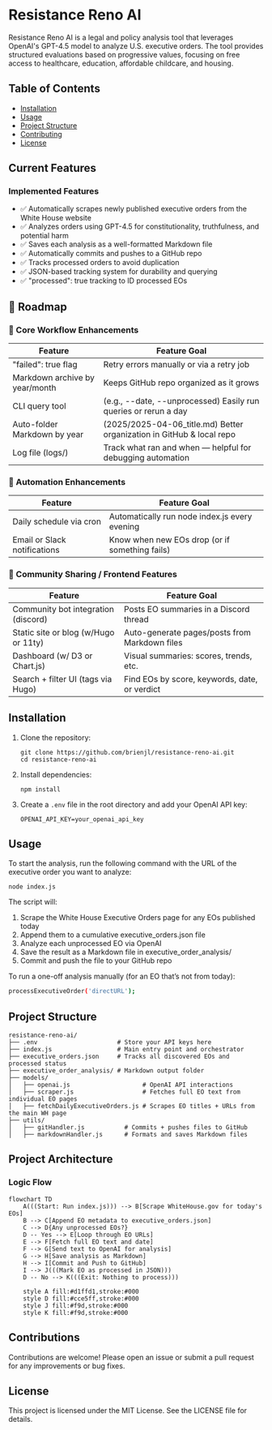 # Resistance Reno AI

Resistance Reno AI is a legal and policy analysis tool that leverages OpenAI's GPT-4.5 model to analyze U.S. executive orders. The tool provides structured evaluations based on progressive values, focusing on free access to healthcare, education, affordable childcare, and housing.

## Table of Contents

- [Installation](#installation)
- [Usage](#usage)
- [Project Structure](#project-structure)
- [Contributing](#contributions)
- [License](#license)

## Current Features
### Implemented Features
- ✅ Automatically scrapes newly published executive orders from the White House website
- ✅ Analyzes orders using GPT-4.5 for constitutionality, truthfulness, and potential harm
- ✅ Saves each analysis as a well-formatted Markdown file
- ✅ Automatically commits and pushes to a GitHub repo
- ✅ Tracks processed orders to avoid duplication
- ✅ JSON-based tracking system for durability and querying
- ✅ "processed": true tracking to ID processed EOs

## 🧭 Roadmap
### 🔨 Core Workflow Enhancements
| Feature	                           | Feature Goal                                                          |
| ---                                  | ---                                                                   |
| "failed": true flag                  | Retry errors manually or via a retry job                              |
|  Markdown archive by year/month	   | Keeps GitHub repo organized as it grows                               |
|  CLI query tool                      |(e.g., --date, --unprocessed) Easily run queries or rerun a day        |
|  Auto-folder Markdown by year        | (2025/2025-04-06_title.md) Better organization in GitHub & local repo |
|  Log file (logs/)	                   | Track what ran and when — helpful for debugging automation            |

### 🔁 Automation Enhancements
| Feature                              | Feature Goal                                   |
| ----                                 | ----                                           |
| Daily schedule via cron	           | Automatically run node index.js every evening  |
| Email or Slack notifications         | Know when new EOs drop (or if something fails) |

### 💬 Community Sharing / Frontend Features
| Feature	                           | Feature Goal                                   |
| ---                                  | ---                                            |
| Community bot integration (discord)  | Posts EO summaries in a Discord thread         |
| Static site or blog (w/Hugo or 11ty) | Auto-generate pages/posts from Markdown files  |
| Dashboard (w/ D3 or Chart.js)        | Visual summaries: scores, trends, etc.         |
| Search + filter UI (tags via Hugo)   | Find EOs by score, keywords, date, or verdict  |

## Installation

1. Clone the repository:
    ```
    git clone https://github.com/brienjl/resistance-reno-ai.git
    cd resistance-reno-ai
    ```

2. Install dependencies:
    ```
    npm install
    ```

3. Create a `.env` file in the root directory and add your OpenAI API key:
    ```
    OPENAI_API_KEY=your_openai_api_key
    ```

## Usage

To start the analysis, run the following command with the URL of the executive order you want to analyze:

```
node index.js
```

The script will:

1. Scrape the White House Executive Orders page for any EOs published today
2. Append them to a cumulative executive_orders.json file
3. Analyze each unprocessed EO via OpenAI
4. Save the result as a Markdown file in executive_order_analysis/
5. Commit and push the file to your GitHub repo

To run a one-off analysis manually (for an EO that’s not from today):

```bash
processExecutiveOrder('directURL');
```

## Project Structure

```
resistance-reno-ai/
├── .env                      # Store your API keys here
├── index.js                  # Main entry point and orchestrator
├── executive_orders.json     # Tracks all discovered EOs and processed status
├── executive_order_analysis/ # Markdown output folder
├── models/
│   ├── openai.js                    # OpenAI API interactions
│   ├── scraper.js                   # Fetches full EO text from individual EO pages
│   ├── fetchDailyExecutiveOrders.js # Scrapes EO titles + URLs from the main WH page
├── utils/
│   ├── gitHandler.js           # Commits + pushes files to GitHub
│   ├── markdownHandler.js      # Formats and saves Markdown files

```

## Project Architecture

### Logic Flow

```mermaid
flowchart TD
    A(((Start: Run index.js))) --> B[Scrape WhiteHouse.gov for today's EOs]
    B --> C[Append EO metadata to executive_orders.json]
    C --> D{Any unprocessed EOs?}
    D -- Yes --> E[Loop through EO URLs]
    E --> F[Fetch full EO text and date]
    F --> G[Send text to OpenAI for analysis]
    G --> H[Save analysis as Markdown]
    H --> I[Commit and Push to GitHub]
    I --> J(((Mark EO as processed in JSON)))
    D -- No --> K(((Exit: Nothing to process)))

    style A fill:#d1ffd1,stroke:#000
    style D fill:#cce5ff,stroke:#000
    style J fill:#f9d,stroke:#000
    style K fill:#f9d,stroke:#000

```

## Contributions
Contributions are welcome! Please open an issue or submit a pull request for any improvements or bug fixes.

## License
This project is licensed under the MIT License. See the LICENSE file for details.